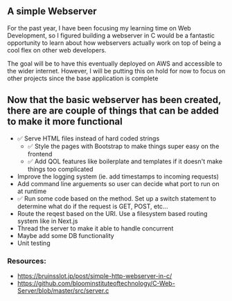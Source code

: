 ## A simple Webserver

For the past year, I have been focusing my learning time on Web Development, so I figured building a webserver in C would be a fantastic opportunity to learn about how webservers actually work on top of being a cool flex on other web developers.

The goal will be to have this eventually deployed on AWS and accessible to the wider internet. However, I will be putting this on hold for now to focus on other projects since the base application is complete

## Now that the basic webserver has been created, there are are couple of things that can be added to make it more functional
- :white_check_mark: Serve HTML files instead of hard coded strings
    - :white_check_mark: Style the pages with Bootstrap to make things super easy on the frontend
    - :white_check_mark: Add QOL features like boilerplate and templates if it doesn't make things too complicated
- Improve the logging system (ie. add timestamps to incoming requests)
- Add command line arguements so user can decide what port to run on at runtime
- :white_check_mark: Run some code based on the method. Set up a switch statement to determine what do if the request is GET, POST, etc... 
- Route the reqest based on the URI. Use a filesystem based routing system like in Next.js
- Thread the server to make it able to handle concurrent 
- Maybe add some DB functionality 
- Unit testing

### Resources:
- https://bruinsslot.jp/post/simple-http-webserver-in-c/
- https://github.com/bloominstituteoftechnology/C-Web-Server/blob/master/src/server.c